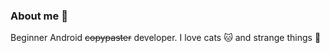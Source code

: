### About me :rocket:

Beginner Android ~~copypaster~~ developer. I love cats :cat: and strange things :crystal_ball:
